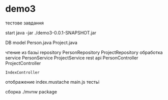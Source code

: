 # demo3
тестове завдання


start
java -jar ./demo3-0.0.1-SNAPSHOT.jar


DB model
	Person.java
	Project.java

чтение из базьі repository
	PersonRepository
	ProjectRepository
обработка service
	PersonService
	ProjectService
rest api
	PersonController
	ProjectController
	
	IndexController
отображение
	index.mustache
	main.js
тестьі


сборка
./mvnw package
